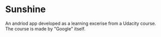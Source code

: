 # Sunshine

An andriod app developed as a learning excerise from a Udacity course. The course is made by "Google" itself.
